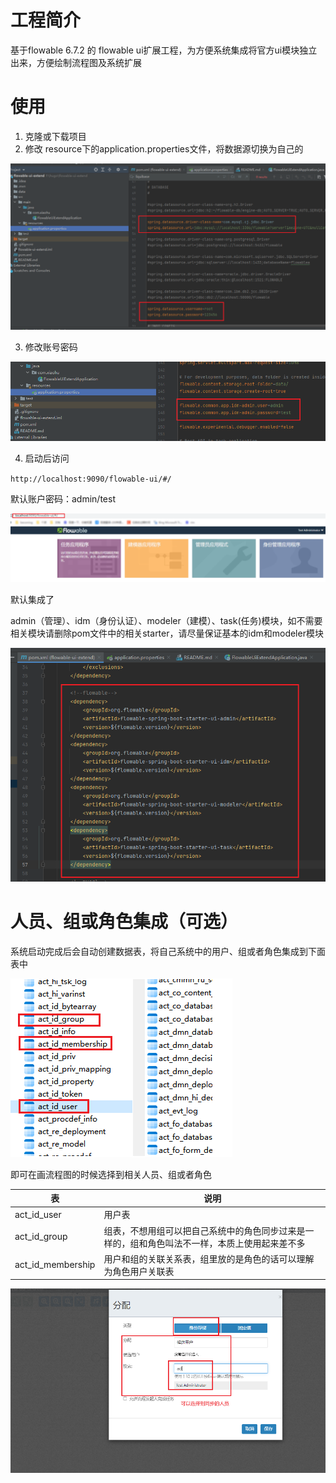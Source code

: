 # 工程简介

基于flowable 6.7.2 的 flowable ui扩展工程，为方便系统集成将官方ui模块独立出来，方便绘制流程图及系统扩展

# 使用

1. 克隆或下载项目
2. 修改 resource下的application.properties文件，将数据源切换为自己的

![image-20221019180648185](README.assets\image-20221019180648185.png)

3. 修改账号密码

![image-20221019180716604](README.assets\image-20221019180716604.png)

4. 启动后访问

`http://localhost:9090/flowable-ui/#/`

默认账户密码：admin/test

![image-20221019180734383](README.assets\image-20221019180734383.png)

默认集成了

admin（管理）、idm（身份认证）、modeler（建模）、task(任务)模块，如不需要相关模块请删除pom文件中的相关starter，请尽量保证基本的idm和modeler模块

![image-20221019180748651](README.assets\image-20221019180748651.png)

# 人员、组或角色集成（可选）

系统启动完成后会自动创建数据表，将自己系统中的用户、组或者角色集成到下面表中

![image-20221019180800777](README.assets\image-20221019180800777.png)

即可在画流程图的时候选择到相关人员、组或者角色

| 表                | 说明                                                         |
| ----------------- | ------------------------------------------------------------ |
| act_id_user       | 用户表                                                       |
| act_id_group      | 组表，不想用组可以把自己系统中的角色同步过来是一样的，组和角色叫法不一样，本质上使用起来差不多 |
| act_id_membership | 用户和组的关联关系表，组里放的是角色的话可以理解为角色用户关联表 |

![image-20221019180810868](README.assets\image-20221019180810868.png)

